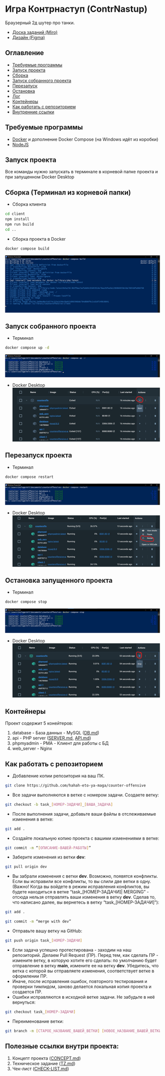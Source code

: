 # Игра Контрнаступ (ContrNastup)
Браузерный 2д шутер про танки.
* [Доска заданий (Miro)](https://miro.com/app/board/uXjVMlZXLK0=/?share_link_id=267926727208)
* [Дизайн (Figma)](https://www.figma.com/file/o4i6tlpz45fEzdjZYZkoGu/Макеты?type=design&node-id=0%3A1&mode=design&t=LiBC4qdAeW1BguQ2-1)

## Оглавление
+ [Требуемые программы](#required-programs)
+ [Запуск проекта](#start)
+ [Сборка](#build)
+ [Запуск собранного проекта](#up)
+ [Перезапуск](#restart)
+ [Остановка](#stop)
+ [Лог](#log)
+ [Контейнеры](#containers)
+ [Как работать с репозиторием](#repo-guide)
+ [Внутренние ссылки](#inside-links)

<a name="required-programs"></a>
## Требуемые программы
* [Docker](https://docs.docker.com/desktop/install/windows-install/) и дополнение Docker Compose (на Windows идёт из коробки)
* [NodeJS](https://nodejs.org/en/download)

<a name="start"></a>
## Запуск проекта
Все команды нужно запускать в терминале в корневой папке проекта и при запущенном Docker Desktop

<a name="build"></a>
## Сборка (Терминал из корневой папки)
* Сборка клиента
```bash
cd client
npm install
npm run build
cd ..
```
* Сборка проекта в Docker
```bash
docker compose build
```
![Пример сборки проекта](documents/docker/readme/cmd-build-example.jpg)


<a name="up"></a>
## Запуск собранного проекта
+ Терминал
```bash
docker compose up -d
```
![Пример запуска проекта](documents/docker/readme/cmd-up-example.jpg)
+ Docker Desktop
![Пример запуска проекта в главном меню Docker Desktop](documents/docker/readme/docker-desktop-up-example.jpg)

<a name="restart"></a>
## Перезапуск проекта
+ Терминал
```bash
docker compose restart
```
![Пример перезапуска проекта](documents/docker/readme/cmd-restart-example.jpg)
+ Docker Desktop
![Пример перезапуска проекта в главном меню Docker Desktop](documents/docker/readme/docker-desktop-restart-example.jpg)

<a name="stop"></a>
## Остановка запущенного проекта
+ Терминал
```bash
docker compose stop
```
![Пример остановки проекта](documents/docker/readme/cmd-stop-example.jpg)
+ Docker Desktop
![Пример остановки проекта в главном меню Docker Desktop](documents/docker/readme/docker-desktop-stop-example.jpg)

<a name="containers"></a>
## Контейнеры
Проект содержит 5 конейтеров:
1. database - База данных - MySQL ([DB.md](./documents/DB.md))
2. api - PHP server ([SERVER.md](./server/README.md), [API.md](./server/API.md))
3. phpmyadmin - PMA - Клиент для работы с БД
4. web_server - Nginx

<a name="repo-guide"></a>
## Как работать с репозиторием
+ Добавление копии репозитория на ваш ПК.
```bash
git clone https://github.com/hahah-eto-ya-maga/counter-offensive
```
+ Все задачи выполняются в ветке с номером задачи. Создаете ветку:
```bash
git checkout -b task_[НОМЕР-ЗАДАЧИ]_[ВАША_ЗАДАЧА]
```
+ После выполнения задачи, добавьте ваши файлы в отслеживаемые изменения в ветке:
```bash
git add .
```
+ Создайте локальную копию проекта с вашими изменениями в ветке:
```bash
git commit -m “[ОПИСАНИЕ-ВАШЕЙ-РАБОТЫ]”
```
+ Заберите изменения из ветки **dev**:
```bash
git pull origin dev
```
+ Вы забрали изменения с ветки **dev**. Возможно, появятся конфликты. Если вы исправили все конфликты, то вы слили две ветки в одну. (Важно! Когда вы войдете в режим исправления конфликтов, вы будете находиться в ветке “task_[НОМЕР-ЗАДАЧИ]| MERGING” - отсюда нельзя отправлять ваши изменения в ветку **dev**. Сделав то, что написано далее, вы вернетесь в ветку “task_[НОМЕР-ЗАДАЧИ]”): 
```bash
git add .
```
```bash
git commit -m “merge with dev”
```
+ Отправьте вашу ветку на GitHub:
```bash
git push origin task_[НОМЕР-ЗАДАЧИ]
```
+ Если задача успешно протестирована - заходим на наш репозиторий. Делаем Pull Request (ПР). Перед тем, как сделать ПР - измените ветку, в которую хотите его сделать: по умолчанию будет отправление в ветку **main**, измените ее на ветку **dev**. Убедитесь, что ветка с которой вы отправляете изменения, соответствует ветке в оформлении ПР.
+ Иначе, после исправления ошибок, повторного тестирования и проверки тимлидом, заново делается локальная копия проекта и создается ПР.
+ Ошибки исправляются в исходной ветке задачи. Не забудьте в неё вернуться:
```bash
git checkout task_[НОМЕР-ЗАДАЧИ]
```
+ Переименование ветки:
```bash
git branch -m [СТАРОЕ_НАЗВАНИЕ_ВАШЕЙ_ВЕТКИ] [НОВОЕ_НАЗВАНИЕ_ВАШЕЙ_ВЕТКИ]
```

<a name="inside-links"></a>
## Полезные ссылки внутри проекта:
1. Концепт проекта ([CONCEPT.md](./documents/CONCEPT.md))
2. Техническое задание ([TZ.md](./documents/TZ.md))
3. Чек-лист ([CHECK-LIST.md](./documents/CHECK-LIST.md))
